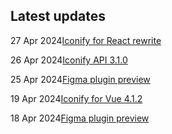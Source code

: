 <!-- DO NOT EDIT THIS COMPONENT IT IS AUTOGENERATED -->
## Latest updates

<div class="latest-news">
<p><span>27 Apr 2024</span><a href="/news/2024.html#react-500b1">Iconify for React rewrite</a></p>
<p><span>26 Apr 2024</span><a href="/news/2024.html#iconify-api-310">Iconify API 3.1.0</a></p>
<p><span>25 Apr 2024</span><a href="/news/2024.html#figma-preview-ready">Figma plugin preview</a></p>
<p><span>19 Apr 2024</span><a href="/news/2024.html#iconify-vue-412">Iconify for Vue 4.1.2</a></p>
<p><span>18 Apr 2024</span><a href="/news/2024.html#figma-preview">Figma plugin preview</a></p>
</div>
